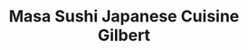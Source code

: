 ---
layout: place
title: "Masa Sushi Japanese Cuisine Gilbert"
permalink: /arizona/gilbert/masa-sushi-japanese-cuisine-gilbert.html
stateAbbr: AZ
stateName: Arizona
cityName: Gilbert
place_id: ChIJZQF2Qh6pK4cRA8Tk5TODj-c
photos:
  - name: >-
      places/ChIJZQF2Qh6pK4cRA8Tk5TODj-c/photos/AeeoHcKdSbdYH8Lc_HRURN-u-qhrsVsGiS79CDUmOt5rzHfjfSpgGBW9maIlohX514bDWz52KjrRtOj9f2X8LgOlUH-y9U-V2aD0s_WUt1yn_HT0WfTVlH6HoXB9XR1vUTX-aAkaRqaOgsyJzUiMsgncqv8PCsPpfQuFy7Gk6QXOUD4Bmi7Fkyh2XX4VA0L27gaA8f6Ovgsp3xWY5uJlqdTdjC-lj50B8sCyJYjbSAU4SQ8Gw9XnNYUjiK7WK6E512bNK73vJ_-9Dt5EdMfxtIJTKhM_JCPud8Q6X7-eI_7UQft8Bw
    widthPx: 1080
    heightPx: 1920
    authorAttributions:
      - displayName: Masa Sushi Japanese Cuisine Gilbert
        uri: https://maps.google.com/maps/contrib/116612208021906550171
        photoUri: >-
          https://lh3.googleusercontent.com/a-/ALV-UjVQaq1dEbAxazRwSKP6Oy6Ii_X70Ib7eHXLfSjwWQseLv5-Gw0=s100-p-k-no-mo
    flagContentUri: >-
      https://www.google.com/local/imagery/report/?cb_client=maps_api_places.places_api&image_key=!1e10!2sAF1QipPrpebHgUn52yl4dXO99dc9rYXZR1thIacJKps5&hl=en-US
    googleMapsUri: >-
      https://www.google.com/maps/place//data=!3m4!1e2!3m2!1sAF1QipPrpebHgUn52yl4dXO99dc9rYXZR1thIacJKps5!2e10!4m2!3m1!1s0x872ba91e42760165:0xe78f8333e5e4c403
  - name: >-
      places/ChIJZQF2Qh6pK4cRA8Tk5TODj-c/photos/AeeoHcKr7GrM62NG8YIQTvjdD3vo-dbXG1tSpaPxe1XGNZ2EyhqYF_PtyHqO5t3Fs3S-cNXAQGcHtxOeBXenCJkdS-mvxhjAnzG3lsSkOHcQ5b-_Wy0nEAPZNh_vbLSAXUf0C7SydjG6cgZLFZCwQgbIw0dZI9X3VJ307__7NzCB6ZNDOvTFyDiUGqyawzttUgnbovpcZPXC9KfJSxh5KtrPHWVkaSOqSOh04e7LGbv2BJCmANMPIuvN7z_BR_fVhbvu55wdvGRa6mPNLYm5UwXkQ76rnYAEzWZ-ADCdni21W-OaVA
    widthPx: 1500
    heightPx: 900
    authorAttributions:
      - displayName: Masa Sushi Japanese Cuisine Gilbert
        uri: https://maps.google.com/maps/contrib/116612208021906550171
        photoUri: >-
          https://lh3.googleusercontent.com/a-/ALV-UjVQaq1dEbAxazRwSKP6Oy6Ii_X70Ib7eHXLfSjwWQseLv5-Gw0=s100-p-k-no-mo
    flagContentUri: >-
      https://www.google.com/local/imagery/report/?cb_client=maps_api_places.places_api&image_key=!1e10!2sAF1QipMYV23oYZFANyVlfUYwCgiiwz86ywxe-b_iYmxu&hl=en-US
    googleMapsUri: >-
      https://www.google.com/maps/place//data=!3m4!1e2!3m2!1sAF1QipMYV23oYZFANyVlfUYwCgiiwz86ywxe-b_iYmxu!2e10!4m2!3m1!1s0x872ba91e42760165:0xe78f8333e5e4c403
  - name: >-
      places/ChIJZQF2Qh6pK4cRA8Tk5TODj-c/photos/AeeoHcK-CqUL0Jksr40M1Gj-JZc30R3fEr4I9Dl3cEb6W-uYK0jiL_3WB5uoR6eT1GADu1p3Xlu4AeFSkh_wYMjyw80IEyZBv5XlxBxGSvQM8c3w1mhBP9IHBeh7VISLT7age49OoRAMVeAx7nw5v-BEMn1uKiLvj7CozZO0M-pdgaqNPo3Qmj2sDGY3-sXY9lpoTHRLJCbxpvKa9B_xXzz7xmGAPnShERdiJNOSODG9tbibAcI-PsfLb0GuCWIS1tuUUk9N5ONBIuRo0NHIvff34FFfhEThaiM-_WL0Evoy9Wx3T9NPvgvofv9IYt0dUIOCtDZXztX5zitlWOCa8kYvs__pyWkg5i1v68Wyp-hPqFNxPiLLSPs8QQLLEvZc8pbFT7EaaKmMDZZzE3ZE7PzCN0Vfb5OOaUvhcr0808likr4_sO7A
    widthPx: 4000
    heightPx: 2305
    authorAttributions:
      - displayName: Ashley H
        uri: https://maps.google.com/maps/contrib/111616055760192261958
        photoUri: >-
          https://lh3.googleusercontent.com/a-/ALV-UjWBVzC1b8ZK6ENFbGoM7FL_HwPYGTSVDstGaIaG6tQ_C-HLxTQ=s100-p-k-no-mo
    flagContentUri: >-
      https://www.google.com/local/imagery/report/?cb_client=maps_api_places.places_api&image_key=!1e10!2sCIHM0ogKEICAgICXtOHeqwE&hl=en-US
    googleMapsUri: >-
      https://www.google.com/maps/place//data=!3m4!1e2!3m2!1sCIHM0ogKEICAgICXtOHeqwE!2e10!4m2!3m1!1s0x872ba91e42760165:0xe78f8333e5e4c403
  - name: >-
      places/ChIJZQF2Qh6pK4cRA8Tk5TODj-c/photos/AeeoHcIrKzVYa6lvJmio-_vbc6R1rcLWnLd34kSh5yqwGk0wj9lyRsgsnoOO6BZuZ5INnobBWjihWifv7dX4rNPdkgiH2QaEALUUNKzS2nbXpMzP03NQWiJABA7UivaJTcMaSuvTQkVBh9uuemhSui6QlMJX6fTG5qIBfK431O-sfJ2zsMHsd7y93t8209bPatRAR39x0ElwAsS3vgyAtjhAL1X8lGATpYmALJelsJ8-uty-CiWZLkfOp8sDKM0-JwQPonKvk3ZQ7nX1-tzkr03ySjuVJ82ssl0I1z9hj64m5-4erSPtDy9I5n8-v2FWXVITaVEVa93I5vAjOAf3vxOFLRYPrwl4mX10LAPgMXrNmm6Sobw4c33zn-dlNtXL8OW40pQ2svftigVehiKQAqDj_hvQ5Q7Fr9H--fhnuOZaEYk
    widthPx: 3024
    heightPx: 4032
    authorAttributions:
      - displayName: M. Mason
        uri: https://maps.google.com/maps/contrib/113702931575918732836
        photoUri: >-
          https://lh3.googleusercontent.com/a-/ALV-UjWB5CN4HETeza_-Ax_Qd1jS2onSJkx1KLz1Y7hVVBSvlo8QW_ce=s100-p-k-no-mo
    flagContentUri: >-
      https://www.google.com/local/imagery/report/?cb_client=maps_api_places.places_api&image_key=!1e10!2sCIHM0ogKEICAgIDLjNTLbw&hl=en-US
    googleMapsUri: >-
      https://www.google.com/maps/place//data=!3m4!1e2!3m2!1sCIHM0ogKEICAgIDLjNTLbw!2e10!4m2!3m1!1s0x872ba91e42760165:0xe78f8333e5e4c403
  - name: >-
      places/ChIJZQF2Qh6pK4cRA8Tk5TODj-c/photos/AeeoHcLJkZ6N3ydKdO4oxK1zKXqdAxPfPJED3bVbw8VaVrLgK-eFqCwChV4wyeK_JX-jTWI0fYLBqKslUYnEjX38bhCWPg4rbrc2KdCanbaNhvC1XpxTEyfh27I4iVWBfsZZL058AgiExvNsWdW97oatJG2cyuOYvjV8cMCWRDpWuuVIzBcEACFNtHENmJyxDpL0dMtoBR-s7jEcScZicSVZLDq8ocApCs2YLtsa_60dlQ6ix46duczuqby0H9n8IgsOLkz-R7xuLiCmJGCs7YRgmzGW9yoWQCdNRfITZRFuxhFdauJm3AqzyQ0xwo1CPYhZxZFSGbYvAPU7K7MBgHQ55fKTrOoR3uUNA0Di_GCmROPABdwZLvphca0G7r3YGCUMAbL0b88OG17GIWVPqBuSv2w5SuQcsNHcIWIOMK8oniWoCujN
    widthPx: 3024
    heightPx: 4032
    authorAttributions:
      - displayName: Lillian Buch
        uri: https://maps.google.com/maps/contrib/101167042488560335479
        photoUri: >-
          https://lh3.googleusercontent.com/a/ACg8ocKifkgAVYeR-JV0naxXvcsH4oLLtid_BOtzrIR1RTVuqM_HYQ=s100-p-k-no-mo
    flagContentUri: >-
      https://www.google.com/local/imagery/report/?cb_client=maps_api_places.places_api&image_key=!1e10!2sCIHM0ogKEICAgID9x6DyhAE&hl=en-US
    googleMapsUri: >-
      https://www.google.com/maps/place//data=!3m4!1e2!3m2!1sCIHM0ogKEICAgID9x6DyhAE!2e10!4m2!3m1!1s0x872ba91e42760165:0xe78f8333e5e4c403
  - name: >-
      places/ChIJZQF2Qh6pK4cRA8Tk5TODj-c/photos/AeeoHcIU7iJKIa50UirRsbEjwcEbODLBoHs3nVc3ycBCodkb78DlVAIKlwNnuNc-rZxIJTDERaxYzOpm4JvSGyYXfEsE6kBdgs53LIBS6fKvvfeBue18AlI6J3nJ0R0Ted8D9IY64i6ePB61XmgEz_pzNEP5GhZ6ykRoWuIlpqW75tPLuaO7nnnjWKIuyHK2-WPHVz_aVMj-9rP_UaIb09YqsQdf-6CZ7xeqKsxh25IyNYO-PYk4xoxBUahAcJBYgeTKZSekj-OtwNdzv6Gsip2DnGAsLAcZG1NZVDdM14o1En3m3FctZuO6c3Kkt99LpqA3_vhtpf4eBRT8UsTtTupzHNlpaqAXKVjkmKqoLw-qRI3YdM3wYzmLJmZ5xd0b5Q_rGYtqFFwCaGRTmKYNp1h1cKuOBIL4WtgH1GVuXzijExFLJgzQ
    widthPx: 4800
    heightPx: 3200
    authorAttributions:
      - displayName: Scott Toland
        uri: https://maps.google.com/maps/contrib/115453284117362743135
        photoUri: >-
          https://lh3.googleusercontent.com/a-/ALV-UjVGTiWGt6CWF-qytMvvmhOC4mC5VCjPVS0R1edbLJPfZ8r9tLLM=s100-p-k-no-mo
    flagContentUri: >-
      https://www.google.com/local/imagery/report/?cb_client=maps_api_places.places_api&image_key=!1e10!2sCIHM0ogKEICAgICek83q0AE&hl=en-US
    googleMapsUri: >-
      https://www.google.com/maps/place//data=!3m4!1e2!3m2!1sCIHM0ogKEICAgICek83q0AE!2e10!4m2!3m1!1s0x872ba91e42760165:0xe78f8333e5e4c403
  - name: >-
      places/ChIJZQF2Qh6pK4cRA8Tk5TODj-c/photos/AeeoHcLZWvrk-H7B5JxCQmKweacN5_uelys25dIaIOYHonHy0TTmMgjVx0pog5vkdmAmFv_eoYOaQ8dRSNy2wdA-lTeQe-lefgxzrZbJUEG6f7vgIF-ELw7a7VmxMx7_EmAqh3yPDefRLWzkfTBChO0Opkct7cUWKhniwyFKbAU4uyjgPev3Q1aIXBxwvvdDXgpwGPnBoErhjoKqgU_5aFzApAmf7Px64v9JyconhrrPVTQPiuOXM9c_rkKv1KHlYQ5JKH6w4RtibPh5r3xS8L-fSCgQUA-R2oFrO631-Z3W770zpQ
    widthPx: 3368
    heightPx: 3024
    authorAttributions:
      - displayName: Masa Sushi Japanese Cuisine Gilbert
        uri: https://maps.google.com/maps/contrib/116612208021906550171
        photoUri: >-
          https://lh3.googleusercontent.com/a-/ALV-UjVQaq1dEbAxazRwSKP6Oy6Ii_X70Ib7eHXLfSjwWQseLv5-Gw0=s100-p-k-no-mo
    flagContentUri: >-
      https://www.google.com/local/imagery/report/?cb_client=maps_api_places.places_api&image_key=!1e10!2sAF1QipNmvdbz0de6jthaZ_fFk0i2HVVrSjPPAD_A-RrE&hl=en-US
    googleMapsUri: >-
      https://www.google.com/maps/place//data=!3m4!1e2!3m2!1sAF1QipNmvdbz0de6jthaZ_fFk0i2HVVrSjPPAD_A-RrE!2e10!4m2!3m1!1s0x872ba91e42760165:0xe78f8333e5e4c403
  - name: >-
      places/ChIJZQF2Qh6pK4cRA8Tk5TODj-c/photos/AeeoHcIacnbKXxE9SnDYcT_TaGdhUfeRlr28VeeITIfo-QUhSTdaUz44yBQk37FWFQxoNmqdba97ndmPMpNI9cCxncB7amz_yaRauCLJm7EBNgVe3Ab4BHNSHcnhDEkl4sYH1_06FmZcgsmfgL2jUkOjfuRmNTFk-X4QnxTW_psE8VlQVMnULu8HZIOkj2zoPhTtk22rlZajwDZN45Qc1AAb1LdioH1F1t9afe75_VWAmCGAq9rSsbiDwyXRaWUuUGbzUwMwT7lZcvTuX_cX1MeveJjzTMAOMA4Vh-9X5_JtNFQtSgqFiSe7mPy3fGcKUZkzvQYBu93kuX7FBRPZNuDn8uCERYouEXBvv9b9GX1yHEl0W0OSOINiSpZsrUhiY1j5lGlg89V5O34T-bsD9xPJLGpdsI8MCiF7xOXXMZwSstzumQ
    widthPx: 3000
    heightPx: 4000
    authorAttributions:
      - displayName: Carolyn B. Melby
        uri: https://maps.google.com/maps/contrib/116921962398389676055
        photoUri: >-
          https://lh3.googleusercontent.com/a-/ALV-UjUTNBKV-Cga1lnPE85F7gBZEQMcY47VCP046CjaGjnizPy9O4XC=s100-p-k-no-mo
    flagContentUri: >-
      https://www.google.com/local/imagery/report/?cb_client=maps_api_places.places_api&image_key=!1e10!2sCIHM0ogKEICAgIC9_83FcQ&hl=en-US
    googleMapsUri: >-
      https://www.google.com/maps/place//data=!3m4!1e2!3m2!1sCIHM0ogKEICAgIC9_83FcQ!2e10!4m2!3m1!1s0x872ba91e42760165:0xe78f8333e5e4c403
  - name: >-
      places/ChIJZQF2Qh6pK4cRA8Tk5TODj-c/photos/AeeoHcKbWG5LWWjexVlBXJtnwX5DGKz06Sh8HTPJCI3UpZSFTI51qSd4UZFL3D5K6mi4799k44rjsHwVpYYWDqrvSNyqeYFvp213mTUILDhKsPA7bJM3-qkaKIiiDe6ynarW8WTQrkwlqKJ0KB4UnFRunR4WKmSd-IOM1u0mJddvbYhyeafanMBu1M6LNy9C174nbwdVKEOBAsdWK7X8MYg3M5sJ-24wIljOwUCzdmET7eQmdCVxoI1tuXiLfHyL4EPJVnkhVM51p3LlOxY0SilgKU0YygDsAIlN2aQ3F2ZbBioSbQ
    widthPx: 3024
    heightPx: 4032
    authorAttributions:
      - displayName: Masa Sushi Japanese Cuisine Gilbert
        uri: https://maps.google.com/maps/contrib/116612208021906550171
        photoUri: >-
          https://lh3.googleusercontent.com/a-/ALV-UjVQaq1dEbAxazRwSKP6Oy6Ii_X70Ib7eHXLfSjwWQseLv5-Gw0=s100-p-k-no-mo
    flagContentUri: >-
      https://www.google.com/local/imagery/report/?cb_client=maps_api_places.places_api&image_key=!1e10!2sAF1QipPLrAO62T9cs5vpX5_L2FnbG0SnG5y8Wcewlx31&hl=en-US
    googleMapsUri: >-
      https://www.google.com/maps/place//data=!3m4!1e2!3m2!1sAF1QipPLrAO62T9cs5vpX5_L2FnbG0SnG5y8Wcewlx31!2e10!4m2!3m1!1s0x872ba91e42760165:0xe78f8333e5e4c403
  - name: >-
      places/ChIJZQF2Qh6pK4cRA8Tk5TODj-c/photos/AeeoHcLzfQDzFIMafEInz8EacfCbjDyoFbLkRimyIRg6AFS4Vmi-JgRDa8dR7IAVYPl66EnIUYFVwOipOiSFo21VIHB30uOoI_mS1lbK3HW0pmDz488bxBNTEXI3PwK28ycWyVwyr96m8N5ougqTV3OxNp1FayMSw43Jeavni7wD2DCUppc_BkBNkH4h2OOv_Y7zA-iOFL-GKRzcR6SqRB6497xLpgl1GLb1YnrDunuqquDeqSv20MNGyK47R3DqcsJswjvE2OXzE2Aq7zl2rvOTrfEI1CO67fGMPSzNc-p0Mn3iLw
    widthPx: 3024
    heightPx: 4032
    authorAttributions:
      - displayName: Masa Sushi Japanese Cuisine Gilbert
        uri: https://maps.google.com/maps/contrib/116612208021906550171
        photoUri: >-
          https://lh3.googleusercontent.com/a-/ALV-UjVQaq1dEbAxazRwSKP6Oy6Ii_X70Ib7eHXLfSjwWQseLv5-Gw0=s100-p-k-no-mo
    flagContentUri: >-
      https://www.google.com/local/imagery/report/?cb_client=maps_api_places.places_api&image_key=!1e10!2sAF1QipPVdY8HjiXtiGEtstyGJnwHAHdGVFl9B5NAX28z&hl=en-US
    googleMapsUri: >-
      https://www.google.com/maps/place//data=!3m4!1e2!3m2!1sAF1QipPVdY8HjiXtiGEtstyGJnwHAHdGVFl9B5NAX28z!2e10!4m2!3m1!1s0x872ba91e42760165:0xe78f8333e5e4c403
address: 865 N Gilbert Rd, Gilbert, AZ 85234, USA
street: 865 N Gilbert Rd
city: Gilbert
state: AZ
zip: '85234'
country: USA
neighborhood: null
latitude: '33.366112'
longitude: '-111.789331'
accessibility_options:
  wheelchairAccessibleParking: true
  wheelchairAccessibleEntrance: true
  wheelchairAccessibleRestroom: true
  wheelchairAccessibleSeating: true
business_status: OPERATIONAL
name: Masa Sushi Japanese Cuisine Gilbert
google_maps_links:
  directionsUri: >-
    https://www.google.com/maps/dir//''/data=!4m7!4m6!1m1!4e2!1m2!1m1!1s0x872ba91e42760165:0xe78f8333e5e4c403!3e0
  placeUri: https://maps.google.com/?cid=16685699403354522627
  writeAReviewUri: >-
    https://www.google.com/maps/place//data=!4m3!3m2!1s0x872ba91e42760165:0xe78f8333e5e4c403!12e1
  reviewsUri: >-
    https://www.google.com/maps/place//data=!4m4!3m3!1s0x872ba91e42760165:0xe78f8333e5e4c403!9m1!1b1
  photosUri: >-
    https://www.google.com/maps/place//data=!4m3!3m2!1s0x872ba91e42760165:0xe78f8333e5e4c403!10e5
primary_type: Sushi Restaurant
opening_hours:
  regular: null
  current: null
secondary_opening_hours:
  regular:
    weekdayDescriptions: null
    type: null
  current:
    weekdayDescriptions: null
    type: null
phone: (480) 813-6888
price_level: PRICE_LEVEL_MODERATE
price_range: $20 &ndash; $30
rating: '4.5'
rating_count: 757
website: https://masasushigilbert.com/
description: null
reviews: null
parking_options: null
payment_options: null
allow_dogs: null
curbside_pickup: null
delivery: null
dine_in: null
good_for_children: null
good_for_groups: null
good_for_sports: null
live_music: null
menu_for_children: null
outdoor_seating: null
reservable: null
restroom: null
serves_beer: null
serves_breakfast: null
serves_brunch: null
serves_cocktails: null
serves_coffee: null
serves_dinner: null
serves_dessert: null
serves_lunch: null
serves_vegetarian_food: null
serves_wine: null
takeout: null

---